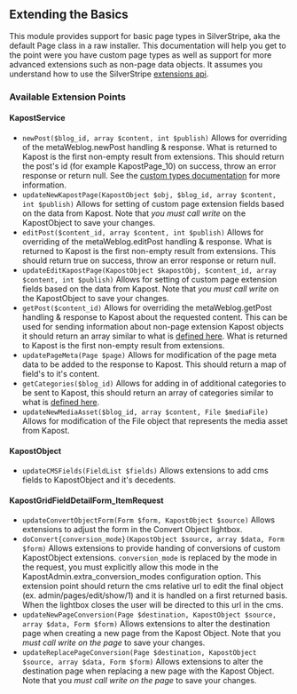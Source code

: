 Extending the Basics
----
This module provides support for basic page types in SilverStripe, aka the default Page class in a raw installer. This documentation will help you get to the point were you have custom page types as well as support for more advanced extensions such as non-page data objects. It assumes you understand how to use the SilverStripe [extensions api](http://docs.silverstripe.org/en/developer_guides/extending/extensions/).


### Available Extension Points
#### KapostService
 - ``newPost($blog_id, array $content, int $publish)`` Allows for overriding of the metaWeblog.newPost handling & response. What is returned to Kapost is the first non-empty result from extensions. This should return the post's id (for example KapostPage_10) on success, throw an error response or return null. See the [custom types documentation](custom-types.md) for more information.
 - ``updateNewKapostPage(KapostObject $obj, $blog_id, array $content, int $publish)`` Allows for setting of custom page extension fields based on the data from Kapost. Note that *you must call write* on the KapostObject to save your changes.
 - ``editPost($content_id, array $content, int $publish)`` Allows for overriding of the metaWeblog.editPost handling & response. What is returned to Kapost is the first non-empty result from extensions. This should return true on success, throw an error response or return null.
 - ``updateEditKapostPage(KapostObject $kapostObj, $content_id, array $content, int $publish)`` Allows for setting of custom page extension fields based on the data from Kapost. Note that *you must call write* on the KapostObject to save your changes.
 - ``getPost($content_id)`` Allows for overriding the metaWeblog.getPost handling & response to Kapost about the requested content. This can be used for sending information about non-page extension Kapost objects it should return an array similar to what is [defined here](https://gist.github.com/icebreaker/546f4223dc07a9e2e6e9#metawebloggetpost). What is returned to Kapost is the first non-empty result from extensions.
 - ``updatePageMeta(Page $page)`` Allows for modification of the page meta data to be added to the response to Kapost. This should return a map of field's to it's content.
 - ``getCategories($blog_id)`` Allows for adding in of additional categories to be sent to Kapost, this should return an array of categories similar to what is [defined here](https://gist.github.com/icebreaker/546f4223dc07a9e2e6e9#metawebloggetcategories).
 - ``updateNewMediaAsset($blog_id, array $content, File $mediaFile)`` Allows for modification of the File object that represents the media asset from Kapost.

#### KapostObject
 - ``updateCMSFields(FieldList $fields)`` Allows extensions to add cms fields to KapostObject and it's decedents.

#### KapostGridFieldDetailForm_ItemRequest
 - ``updateConvertObjectForm(Form $form, KapostObject $source)`` Allows extensions to adjust the form in the Convert Object lightbox.
 - ``doConvert{conversion_mode}(KapostObject $source, array $data, Form $form)`` Allows extensions to provide handing of conversions of custom KapostObject extensions. ``conversion_mode`` is replaced by the mode in the request, you must explicitly allow this mode in the KapostAdmin.extra_conversion_modes configuration option. This extension point should return the cms relative url to edit the final object (ex. admin/pages/edit/show/1) and it is handled on a first returned basis. When the lightbox closes the user will be directed to this url in the cms.
 - ``updateNewPageConversion(Page $destination, KapostObject $source, array $data, Form $form)`` Allows extensions to alter the destination page when creating a new page from the Kapost Object. Note that you *must call write on the page* to save your changes.
 - ``updateReplacePageConversion(Page $destination, KapostObject $source, array $data, Form $form)`` Allows extensions to alter the destination page when replacing a new page with the Kapost Object. Note that you *must call write on the page* to save your changes.

